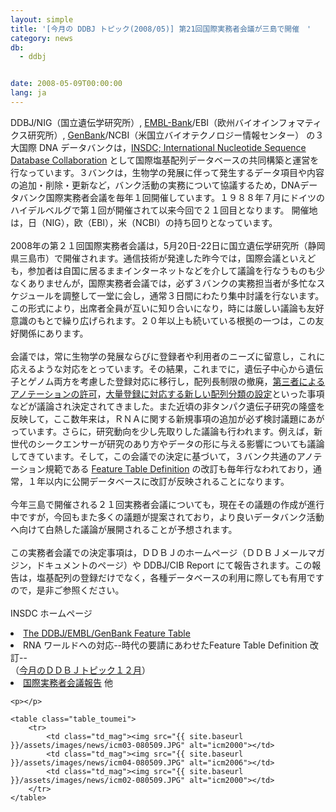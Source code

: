 ```yaml
---
layout: simple
title: '[今月の DDBJ トピック(2008/05)] 第21回国際実務者会議が三島で開催　'
category: news
db:
  - ddbj


date: 2008-05-09T00:00:00
lang: ja
---
```


DDBJ/NIG（国立遺伝学研究所）, <a href="http://www.ebi.ac.uk/ena">EMBL-Bank</a>/EBI（欧州バイオインフォマティクス研究所）, <a href="http://www.ncbi.nlm.nih.gov/genbank/">GenBank</a>/NCBI（米国立バイオテクノロジー情報センター） の３大国際 DNA データバンクは，<a href="http://www.insdc.org/">INSDC; International Nucleotide Sequence Database Collaboration</a> として国際塩基配列データベースの共同構築と運営を行なっています。３バンクは，生物学の発展に伴って発生するデータ項目や内容の追加・削除・更新など，バンク活動の実務について協議するため，DNAデータバンク国際実務者会議を毎年１回開催しています。１９８８年７月にドイツのハイデルベルグで第１回が開催されて以来今回で２１回目となります。 開催地は，日（NIG），欧（EBI），米（NCBI）の持ち回りとなっています。<br><br>2008年の第２１回国際実務者会議は，5月20日-22日に国立遺伝学研究所（静岡県三島市）で開催されます。通信技術が発達した昨今では，国際会議といえども，参加者は自国に居るままインターネットなどを介して議論を行なうものも少なくありませんが，国際実務者会議では，必ず３バンクの実務担当者が多忙なスケジュールを調整して一堂に会し，通常３日間にわたり集中討議を行ないます。この形式により，出席者全員が互いに知り合いになり，時には厳しい議論も友好意識のもとで繰り広げられます。２０年以上も続いている根拠の一つは，この友好関係にあります。<br><br>会議では，常に生物学の発展ならびに登録者や利用者のニーズに留意し，これに応えるような対応をとっています。その結果，これまでに，遺伝子中心から遺伝子とゲノム両方を考慮した登録対応に移行し，配列長制限の撤廃，<a href="/ddbj/tpa.html">第三者によるアノテーションの許可</a>，<a href="/ddbj/wgs.html">大量登録に対応する新しい配列分類の設定</a>といった事項などが議論され決定されてきました。また近頃の非タンパク遺伝子研究の隆盛を反映して，ここ数年来は，ＲＮＡに関する新規事項の追加が必ず検討議題にあがっています。さらに，研究動向を少し先取りした議論も行われます。例えば，新世代のシークエンサーが研究のあり方やデータの形に与える影響についても議論してきています。そして，この会議での決定に基づいて，３バンク共通のアノテーション規範である <a href="/ddbj/full_index-e.html">Feature Table Definition</a> の改訂も毎年行なわれており，通常，１年以内に公開データベースに改訂が反映されることになります。<br><br>今年三島で開催される２１回実務者会議についても，現在その議題の作成が進行中ですが，今回もまた多くの議題が提案されており，より良いデータバンク活動へ向けて白熱した議論が展開されることが予想されます。<br><br>この実務者会議での決定事項は，ＤＤＢＪのホームページ（ＤＤＢＪメールマガジン，ドキュメントのページ）や DDBJ/CIB Report にて報告されます。この報告は，塩基配列の登録だけでなく，各種データベースの利用に際しても有用ですので，是非ご参照ください。<br><br><span class="font-bold&gt;参考：&lt;/span&gt;&lt;/p&gt;&lt;ul&gt;&lt;li&gt;&lt;a href=" http:="">INSDC ホームページ<li><a href="/ddbj/full_index-e.html">The DDBJ/EMBL/GenBank Feature Table</a></li>
    <li>RNA ワールドへの対応--時代の要請にあわせたFeature Table Definition 改訂--<br> （<a href="/whatsnew/whatsnew2007-j.html/#071207">今月のＤＤＢＪトピック１２月</a>）</li>
    <li><a href="/activities/index.html#2007">国際実務者会議報告</a> 他</li>

    <p></p>

    <table class="table_toumei">
        <tr>
            <td class="td_mag"><img src="{{ site.baseurl }}/assets/images/news/icm03-080509.JPG" alt="icm2000"></td>
            <td class="td_mag"><img src="{{ site.baseurl }}/assets/images/news/icm04-080509.JPG" alt="icm2006"></td>
            <td class="td_mag"><img src="{{ site.baseurl }}/assets/images/news/icm02-080509.JPG" alt="icm2000"></td>
        </tr>
    </table>
</span>

